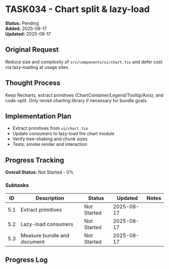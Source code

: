 # TASK034 - Chart split & lazy-load

**Status:** Pending  
**Added:** 2025-08-17  
**Updated:** 2025-08-17

## Original Request

Reduce size and complexity of `src/components/ui/chart.tsx` and defer cost via lazy-loading at usage sites.

## Thought Process

Keep Recharts, extract primitives (ChartContainer/Legend/Tooltip/Axis), and code-split. Only revisit charting library if necessary for bundle goals.

## Implementation Plan

- Extract primitives from `ui/chart.tsx`
- Update consumers to lazy-load the chart module
- Verify tree-shaking and chunk sizes
- Tests: smoke render and interaction

## Progress Tracking

**Overall Status:** Not Started - 0%

### Subtasks

| ID  | Description                 | Status      | Updated    | Notes |
| --- | --------------------------- | ----------- | ---------- | ----- |
| 5.1 | Extract primitives          | Not Started | 2025-08-17 |       |
| 5.2 | Lazy-load consumers         | Not Started | 2025-08-17 |       |
| 5.3 | Measure bundle and document | Not Started | 2025-08-17 |       |

## Progress Log
